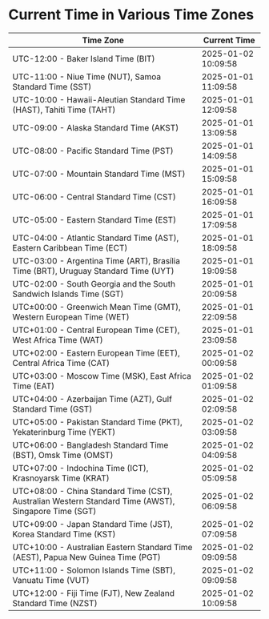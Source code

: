 # Current Time in Various Time Zones

| Time Zone | Current Time |
|-----------|--------------|
| UTC-12:00 - Baker Island Time (BIT) | 2025-01-02 10:09:58 |
| UTC-11:00 - Niue Time (NUT), Samoa Standard Time (SST) | 2025-01-01 11:09:58 |
| UTC-10:00 - Hawaii-Aleutian Standard Time (HAST), Tahiti Time (TAHT) | 2025-01-01 12:09:58 |
| UTC-09:00 - Alaska Standard Time (AKST) | 2025-01-01 13:09:58 |
| UTC-08:00 - Pacific Standard Time (PST) | 2025-01-01 14:09:58 |
| UTC-07:00 - Mountain Standard Time (MST) | 2025-01-01 15:09:58 |
| UTC-06:00 - Central Standard Time (CST) | 2025-01-01 16:09:58 |
| UTC-05:00 - Eastern Standard Time (EST) | 2025-01-01 17:09:58 |
| UTC-04:00 - Atlantic Standard Time (AST), Eastern Caribbean Time (ECT) | 2025-01-01 18:09:58 |
| UTC-03:00 - Argentina Time (ART), Brasília Time (BRT), Uruguay Standard Time (UYT) | 2025-01-01 19:09:58 |
| UTC-02:00 - South Georgia and the South Sandwich Islands Time (SGT) | 2025-01-01 20:09:58 |
| UTC±00:00 - Greenwich Mean Time (GMT), Western European Time (WET) | 2025-01-01 22:09:58 |
| UTC+01:00 - Central European Time (CET), West Africa Time (WAT) | 2025-01-01 23:09:58 |
| UTC+02:00 - Eastern European Time (EET), Central Africa Time (CAT) | 2025-01-02 00:09:58 |
| UTC+03:00 - Moscow Time (MSK), East Africa Time (EAT) | 2025-01-02 01:09:58 |
| UTC+04:00 - Azerbaijan Time (AZT), Gulf Standard Time (GST) | 2025-01-02 02:09:58 |
| UTC+05:00 - Pakistan Standard Time (PKT), Yekaterinburg Time (YEKT) | 2025-01-02 03:09:58 |
| UTC+06:00 - Bangladesh Standard Time (BST), Omsk Time (OMST) | 2025-01-02 04:09:58 |
| UTC+07:00 - Indochina Time (ICT), Krasnoyarsk Time (KRAT) | 2025-01-02 05:09:58 |
| UTC+08:00 - China Standard Time (CST), Australian Western Standard Time (AWST), Singapore Time (SGT) | 2025-01-02 06:09:58 |
| UTC+09:00 - Japan Standard Time (JST), Korea Standard Time (KST) | 2025-01-02 07:09:58 |
| UTC+10:00 - Australian Eastern Standard Time (AEST), Papua New Guinea Time (PGT) | 2025-01-02 09:09:58 |
| UTC+11:00 - Solomon Islands Time (SBT), Vanuatu Time (VUT) | 2025-01-02 09:09:58 |
| UTC+12:00 - Fiji Time (FJT), New Zealand Standard Time (NZST) | 2025-01-02 10:09:58 |
